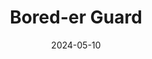 ---
title: Bored-er Guard
fulltitle: Bored-er Guard

date: 2024-05-10

tags:
- 2024
characters:
categories:
- story
keywords:
- 2024

rgb: 126, 82, 58

url: /stories/border-guard/
image: /images/fullres/border-guard.jpg
caption: Vekllei people only work half-days and still sometimes there's not enough to do. The border guards love to chat as they flip through your papers.
---